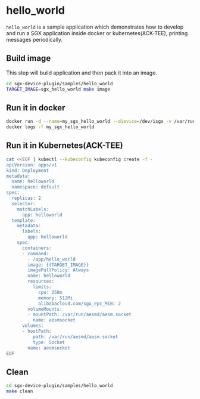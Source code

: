 # hello_world

`hello_world` is a sample application which demonstrates how to develop and run a SGX application inside docker or 
kubernetes(ACK-TEE), printing messages periodically.

## Build image
This step will build application and then pack it into an image.
```bash
cd sgx-device-plugin/samples/hello_world
TARGET_IMAGE=sgx_hello_world make image
```

## Run it in docker

```bash
docker run -d --name=my_sgx_hello_world --dievice=/dev/isgx -v /var/run/aesmd/aesm.socket:/var/run/aesmd/aesm.socket sgx_hello_world
docker logs -f my_sgx_hello_world
```


## Run it in Kubernetes(ACK-TEE)

```bash
cat <<EOF | kubectl --kubeconfig kubeconfig create -f -
apiVersion: apps/v1
kind: Deployment
metadata:
  name: helloworld
  namespace: default
spec:
  replicas: 2
  selector:
    matchLabels:
      app: helloworld
  template:
    metadata:
      labels:
        app: helloworld
    spec:
      containers:
      - command:
        - /app/hello_world
        image: {{TARGET_IMAGE}}
        imagePullPolicy: Always
        name: helloworld
        resources:
          limits:
            cpu: 250m
            memory: 512Mi
            alibabacloud.com/sgx_epc_MiB: 2
        volumeMounts:
        - mountPath: /var/run/aesmd/aesm.socket
          name: aesmsocket
      volumes:
      - hostPath:
          path: /var/run/aesmd/aesm.socket
          type: Socket
        name: aesmsocket
EOF
```

## Clean

```bash
cd sgx-device-plugin/samples/hello_world
make clean
```
